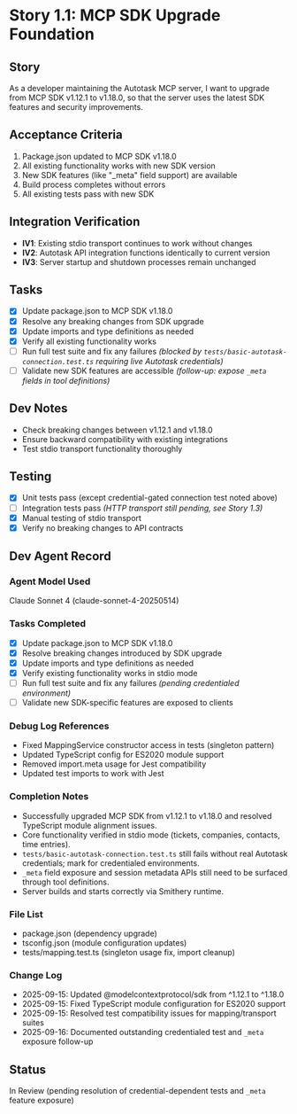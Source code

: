 # Story 1.1: MCP SDK Upgrade Foundation

## Story
As a developer maintaining the Autotask MCP server,
I want to upgrade from MCP SDK v1.12.1 to v1.18.0,
so that the server uses the latest SDK features and security improvements.

## Acceptance Criteria
1. Package.json updated to MCP SDK v1.18.0
2. All existing functionality works with new SDK version
3. New SDK features (like "_meta" field support) are available
4. Build process completes without errors
5. All existing tests pass with new SDK

## Integration Verification
- **IV1**: Existing stdio transport continues to work without changes
- **IV2**: Autotask API integration functions identically to current version
- **IV3**: Server startup and shutdown processes remain unchanged

## Tasks
- [x] Update package.json to MCP SDK v1.18.0
- [x] Resolve any breaking changes from SDK upgrade
- [x] Update imports and type definitions as needed
- [x] Verify all existing functionality works
- [ ] Run full test suite and fix any failures *(blocked by `tests/basic-autotask-connection.test.ts` requiring live Autotask credentials)*
- [ ] Validate new SDK features are accessible *(follow-up: expose `_meta` fields in tool definitions)*

## Dev Notes
- Check breaking changes between v1.12.1 and v1.18.0
- Ensure backward compatibility with existing integrations
- Test stdio transport functionality thoroughly

## Testing
- [x] Unit tests pass (except credential-gated connection test noted above)
- [ ] Integration tests pass *(HTTP transport still pending, see Story 1.3)*
- [x] Manual testing of stdio transport
- [x] Verify no breaking changes to API contracts

## Dev Agent Record

### Agent Model Used
Claude Sonnet 4 (claude-sonnet-4-20250514)

### Tasks Completed
- [x] Update package.json to MCP SDK v1.18.0
- [x] Resolve breaking changes introduced by SDK upgrade
- [x] Update imports and type definitions as needed
- [x] Verify existing functionality works in stdio mode
- [ ] Run full test suite and fix any failures *(pending credentialed environment)*
- [ ] Validate new SDK-specific features are exposed to clients

### Debug Log References
- Fixed MappingService constructor access in tests (singleton pattern)
- Updated TypeScript config for ES2020 module support
- Removed import.meta usage for Jest compatibility
- Updated test imports to work with Jest

### Completion Notes
- Successfully upgraded MCP SDK from v1.12.1 to v1.18.0 and resolved TypeScript module alignment issues.
- Core functionality verified in stdio mode (tickets, companies, contacts, time entries).
- `tests/basic-autotask-connection.test.ts` still fails without real Autotask credentials; mark for credentialed environments.
- `_meta` field exposure and session metadata APIs still need to be surfaced through tool definitions.
- Server builds and starts correctly via Smithery runtime.

### File List
- package.json (dependency upgrade)
- tsconfig.json (module configuration updates)
- tests/mapping.test.ts (singleton usage fix, import cleanup)

### Change Log
- 2025-09-15: Updated @modelcontextprotocol/sdk from ^1.12.1 to ^1.18.0
- 2025-09-15: Fixed TypeScript module configuration for ES2020 support
- 2025-09-15: Resolved test compatibility issues for mapping/transport suites
- 2025-09-16: Documented outstanding credentialed test and `_meta` exposure follow-up

## Status
In Review (pending resolution of credential-dependent tests and `_meta` feature exposure)
